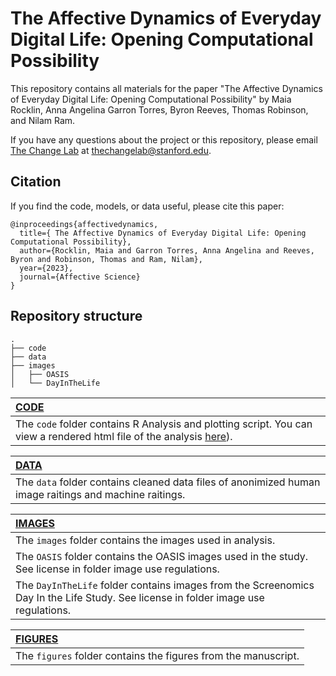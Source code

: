 # The Affective Dynamics of Everyday Digital Life: Opening Computational Possibility

This repository contains all materials for the paper "The Affective Dynamics of Everyday Digital Life: Opening Computational Possibility" by Maia Rocklin, Anna Angelina Garron Torres, Byron Reeves, Thomas Robinson, and Nilam Ram. 

If you have any questions about the project or this repository, please email [The Change Lab](https://thechangelab.stanford.edu) at [thechangelab@stanford.edu](mailto:thechangelab@stanford.edu).

## Citation
If you find the code, models, or data useful, please cite this paper:
```
@inproceedings{affectivedynamics,
  title={ The Affective Dynamics of Everyday Digital Life: Opening Computational Possibility},
  author={Rocklin, Maia and Garron Torres, Anna Angelina and Reeves, Byron and Robinson, Thomas and Ram, Nilam},
  year={2023},
  journal={Affective Science}
}
```
## Repository structure 

```
.
├── code
├── data
├── images
│   ├── OASIS
│   └── DayInTheLife
```


| [CODE](https://github.com/The-Change-Lab/affectivedynamics/tree/main/code) |
|:----|
| The `code` folder contains R Analysis and plotting script. You can view a rendered html file of the analysis [here](https://github.com/The-Change-Lab/affectivedynamics/tree/main/code)). 

| [DATA](https://github.com/The-Change-Lab/affectivedynamics/tree/main/code) |
|:----|
| The `data` folder contains cleaned data files of anonimized human image raitings and machine raitings.

| [IMAGES](https://github.com/The-Change-Lab/affectivedynamics/tree/main/code) |
|:----|
| The `images` folder contains the images used in analysis. 
| The `OASIS` folder contains the OASIS images used in the study. See license in folder image use regulations. 
| The `DayInTheLife` folder contains images from the Screenomics Day In the Life Study. See license in folder image use regulations. 

| [FIGURES](https://github.com/The-Change-Lab/affectivedynamics/tree/main/code) |
|:----|
| The `figures` folder contains the figures from the manuscript. 


